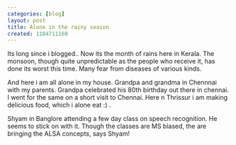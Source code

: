 ```yaml
---
categories: [blog]
layout: post
title: Alone in the rainy season
created: 1184711160
---
```

Its long since i blogged.. Now its the month of rains here in Kerala. The monsoon, though quite unpredictable as the people who receive it, has done its worst this time. Many fear from diseases of various kinds.

And here i am all alone in my house. Grandpa and grandma in Chennnai with my parents. Grandpa celebrated his 80th birthday  out there in chennai. I went for the same on a short visit to Chennai. Here n Thrissur i am making delicious food, which i alone eat :) .

Shyam in Banglore attending a few day class  on speech recognition. He seems to stick on with it. Though the classes are MS biased, the are bringing the ALSA concepts, says Shyam!
